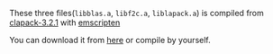These three files(`libblas.a`, `libf2c.a`, `liblapack.a`) is compiled from [clapack-3.2.1](https://www.netlib.org/clapack/) with [emscripten](https://emscripten.org/)

You can download it from [here](https://github.com/hzhangxyz/TAT/releases/tag/v0.0.6) or compile by yourself.
